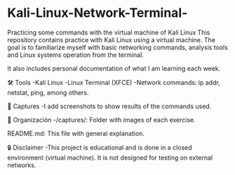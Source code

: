 # Kali-Linux-Network-Terminal-
Practicing some commands with the virtual machine of Kali Linux 
This repository contains practice with Kali Linux using a virtual machine. The goal is to familiarize myself with basic networking commands, analysis tools and Linux systems operation from the terminal.

It also includes personal documentation of what I am learning each week.

🛠 Tools
-Kali Linux
-Linux Terminal (XFCE)
-Network commands: ip addr, netstat, ping, among others.

📸 Captures
-I add screenshots to show results of the commands used.

📂 Organización
-/captures/: Folder with images of each exercise.

README.md: This file with general explanation.

🔒 Disclaimer
-This project is educational and is done in a closed environment (virtual machine).
It is not designed for testing on external networks.
